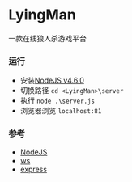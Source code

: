 # LyingMan
一款在线狼人杀游戏平台
### 运行
- 安装[NodeJS v4.6.0](https://nodejs.org/en/)
- 切换路径 `cd <LyingMan>\server`
- 执行 `node .\server.js`
- 浏览器浏览 `localhost:81`

### 参考
- [NodeJS](https://nodejs.org/dist/latest-v4.x/docs/api/)
- [ws](https://github.com/websockets/ws)
- [express](http://www.expressjs.com.cn/)